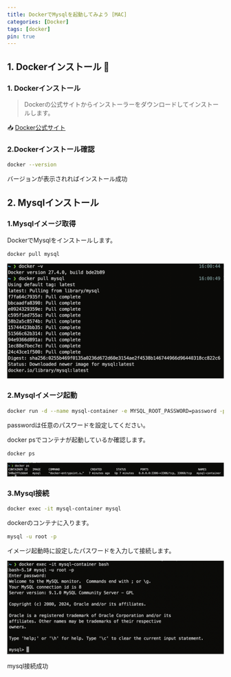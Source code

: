```yaml
---
title: DockerでMysqlを起動してみよう [MAC]
categories: [Docker]
tags: [docker]
pin: true
---
```


## 1. Dockerインストール 🐳

### 1. Dockerインストール
> Dockerの公式サイトからインストーラーをダウンロードしてインストールします。

📥 [Docker公式サイト](https://www.docker.com/products/docker-desktop/)

### 2.Dockerインストール確認


```bash
docker --version
```

バージョンが表示されればインストール成功

## 2. Mysqlインストール

### 1.Mysqlイメージ取得

DockerでMysqlをインストールします。

```bash
docker pull mysql
```
![mysql-pull](../assets/img/Mysql/mysqlpull.png?raw=true)

### 2.Mysqlイメージ起動

```bash
docker run -d --name mysql-container -e MYSQL_ROOT_PASSWORD=password -p 3306:3306 mysql
```
passwordは任意のパスワードを設定してください。

docker psでコンテナが起動しているか確認します。

```bash
docker ps
```

![dockerps](../assets/img/Mysql/dockerps.png?raw=true)

### 3.Mysql接続

```bash
docker exec -it mysql-container mysql
```

dockerのコンテナに入ります。

```bash
mysql -u root -p
```

イメージ起動時に設定したパスワードを入力して接続します。

![mysql-exec](../assets/img/Mysql/exec.png?raw=true)

mysql接続成功



